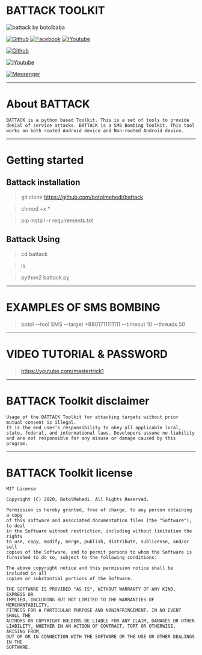 # BATTACK TOOLKIT

![battack by botolbaba](https://user-images.githubusercontent.com/67283431/85844424-891be080-b7c4-11ea-80bb-70e7915c1b84.jpg)

[![Github](https://img.shields.io/badge/Github-BOTOL--MEHEDI-green?style=flat-square&logo=github)](https://github.com/botolmehedi) 
[![Facebook](https://img.shields.io/badge/Facebook-TEAM--VVIRUS-blue?style=flat-square&logo=facebook)](https://www.facebook.com/groups/231747098048450) 
[![IYoutube](https://img.shields.io/badge/YOUTUBE-%40mastertrick1-red?style=flat-square&logo=youtube)](https://www.youtube.com/mastertrick1)


[![Github](https://img.shields.io/badge/Github-BOTOL--MEHEDI-green?style=flat-square&logo=github)](https://github.com/botolmehedi)

[![IYoutube](https://img.shields.io/badge/YOUTUBE-%40mastertrick1-red?style=flat-square&logo=youtube)](https://www.youtube.com/mastertrick1)

[![Messenger](https://img.shields.io/badge/Chat-Messenger-blue?style=flat-square&logo=messenger)](https://www.facebook.com/groups/231747098048450)

***

# About BATTACK

```
BATTACK is a python based Toolkit. This is a set of tools to provide denial of service attacks. BATTACK is a SMS Bombing Toolkit. This tool works on both rooted Android device and Non-rooted Android device.
```

***

# Getting started

## Battack installation

> git clone https://github.com/botolmehedi/battack

> chmod +x *

> pip install -r requirements.txt

## Battack Using

> cd battack

> ls

> python2 battack.py

***
  
# EXAMPLES OF SMS BOMBING
    
> botol --tool SMS --target +8801711111111 --timeout 10 --threads 50

***
  
# VIDEO TUTORIAL & PASSWORD

> https://youtube.com/mastertrick1

***

# BATTACK Toolkit disclaimer

```
Usage of the BATTACK Toolkit for attacking targets without prior mutual consent is illegal.
It is the end user's responsibility to obey all applicable local, state, federal, and international laws. Developers assume no liability and are not responsible for any misuse or damage caused by this program.
```

***

# BATTACK Toolkit license

```
MIT License

Copyright (C) 2020, BotolMehedi. All Rights Reserved.

Permission is hereby granted, free of charge, to any person obtaining a copy
of this software and associated documentation files (the "Software"), to deal
in the Software without restriction, including without limitation the rights
to use, copy, modify, merge, publish, distribute, sublicense, and/or sell
copies of the Software, and to permit persons to whom the Software is
furnished to do so, subject to the following conditions:

The above copyright notice and this permission notice shall be included in all
copies or substantial portions of the Software.

THE SOFTWARE IS PROVIDED "AS IS", WITHOUT WARRANTY OF ANY KIND, EXPRESS OR
IMPLIED, INCLUDING BUT NOT LIMITED TO THE WARRANTIES OF MERCHANTABILITY,
FITNESS FOR A PARTICULAR PURPOSE AND NONINFRINGEMENT. IN NO EVENT SHALL THE
AUTHORS OR COPYRIGHT HOLDERS BE LIABLE FOR ANY CLAIM, DAMAGES OR OTHER
LIABILITY, WHETHER IN AN ACTION OF CONTRACT, TORT OR OTHERWISE, ARISING FROM,
OUT OF OR IN CONNECTION WITH THE SOFTWARE OR THE USE OR OTHER DEALINGS IN THE
SOFTWARE.
```
